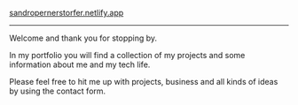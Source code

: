 [sandropernerstorfer.netlify.app](https://sandropernerstorfer.netlify.app)

***

Welcome and thank you for stopping by.

In my portfolio you will find a collection of my projects and some information about me and my tech life.

Please feel free to hit me up with projects, business and all kinds of ideas by using the contact form.
